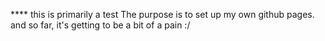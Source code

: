 **** this is primarily a test
The purpose is to set up my own github pages. and so far, it's getting to be
a bit of a pain :/